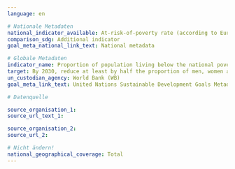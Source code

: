 ```yaml
---
language: en

# Nationale Metadaten
national_indicator_available: At-risk-of-poverty rate (according to Eurostat definition)
comparison_sdg: Additional indicator
goal_meta_national_link_text: National metadata

# Globale Metadaten
indicator_name: Proportion of population living below the national poverty line, by sex and age
target: By 2030, reduce at least by half the proportion of men, women and children of all ages living in poverty in all its dimensions according to national definitions.
un_custodian_agency: World Bank (WB)
goal_meta_link_text: United Nations Sustainable Development Goals Metadata

# Datenquelle

source_organisation_1:
source_url_text_1:

source_organisation_2:
source_url_2:

# Nicht ändern!
national_geographical_coverage: Total
---
```

